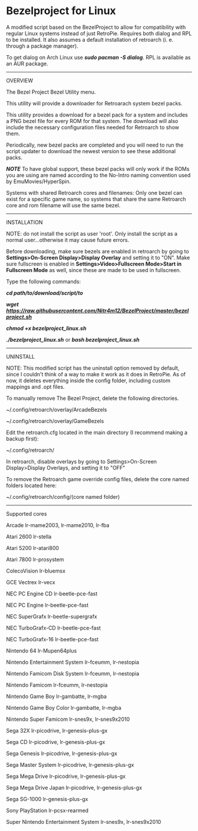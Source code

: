 # Bezelproject for Linux

A modified script based on the BezelProject to allow for compatibility with regular Linux systems instead of just RetroPie. Requires both dialog and RPL to be installed. It also assumes a default installation of retroarch (i. e. through a package manager).

To get dialog on Arch Linux use ***sudo pacman -S dialog***. RPL is available as an AUR package.

-------
OVERVIEW

The Bezel Project Bezel Utility menu.

This utility will provide a downloader for Retroarach system bezel packs.

This utility provides a download for a bezel pack for a system and includes a PNG bezel file for every ROM for that system.  The download will also include the necessary configuration files needed for Retroarch to show them.

Periodically, new bezel packs are completed and you will need to run the script updater to download the newest version to see these additional packs.

***NOTE***
To have global support, these bezel packs will only work if the ROMs you are using are named according to the No-Intro naming convention used by EmuMovies/HyperSpin.

Systems with shared Retroarch cores and filenames: 
Only one bezel can exist for a specific game name, so systems that share the same Retroarch core and rom filename will use the same bezel.

-------
INSTALLATION

NOTE: do not install the script as user 'root'.  Only install the script as a normal user...otherwise it may cause future errors.

Before downloading, make sure bezels are enabled in retroarch by going to **Settings>On-Screen Display>Display Overlay** and setting it to "ON". Make sure fullscreen is enabled in **Settings>Video>Fullscreen Mode>Start in Fullscreen Mode** as well, since these are made to be used in fullscreen.

Type the following commands:

***cd path/to/download/script/to*** 

***wget https://raw.githubusercontent.com/Nitr4m12/BezelProject/master/bezelproject.sh***

***chmod +x bezelproject_linux.sh***

***./bezelproject_linux.sh*** or ***bash bezelproject_linux.sh***

-------
UNINSTALL

NOTE: This modified script has the uninstall option removed by default, since I couldn't think of a way to make it work as it does in RetroPie. As of now, it deletes everything inside the config folder, including custom mappings and .opt files.

To manually remove The Bezel Project, delete the following directories.

~/.config/retroarch/overlay/ArcadeBezels

~/.config/retroarch/overlay/GameBezels

Edit the retroarch.cfg located in the main directory (I recommend making a backup first):

~/.config/retroarch/

In retroarch, disable overlays by going to Settings>On-Screen Display>Display Overlays, and setting it to "OFF"

To remove the Retroarch game override config files, delete the core named folders located here:

~/.config/retroarch/config/(core named folder)

-------
Supported cores

Arcade                                          lr-mame2003, lr-mame2010, lr-fba

Atari 2600                                      lr-stella

Atari 5200                                      lr-atari800

Atari 7800                                      lr-prosystem

ColecoVision                                    lr-bluemsx

GCE Vectrex                                     lr-vecx

NEC PC Engine CD                                lr-beetle-pce-fast

NEC PC Engine                                   lr-beetle-pce-fast

NEC SuperGrafx                                  lr-beetle-supergrafx

NEC TurboGrafx-CD                               lr-beetle-pce-fast

NEC TurboGrafx-16                               lr-beetle-pce-fast

Nintendo 64                                     lr-Mupen64plus

Nintendo Entertainment System                   lr-fceumm, lr-nestopia

Nintendo Famicom Disk System                    lr-fceumm, lr-nestopia

Nintendo Famicom                                lr-fceumm, lr-nestopia

Nintendo Game Boy                               lr-gambatte, lr-mgba

Nintendo Game Boy Color                         lr-gambatte, lr-mgba

Nintendo Super Famicom                          lr-snes9x, lr-snes9x2010

Sega 32X                                        lr-picodrive, lr-genesis-plus-gx

Sega CD                                         lr-picodrive, lr-genesis-plus-gx

Sega Genesis                                    lr-picodrive, lr-genesis-plus-gx

Sega Master System                              lr-picodrive, lr-genesis-plus-gx

Sega Mega Drive                                 lr-picodrive, lr-genesis-plus-gx

Sega Mega Drive Japan                           lr-picodrive, lr-genesis-plus-gx

Sega SG-1000                                    lr-genesis-plus-gx

Sony PlayStation                                lr-pcsx-rearmed

Super Nintendo Entertainment System             lr-snes9x, lr-snes9x2010
